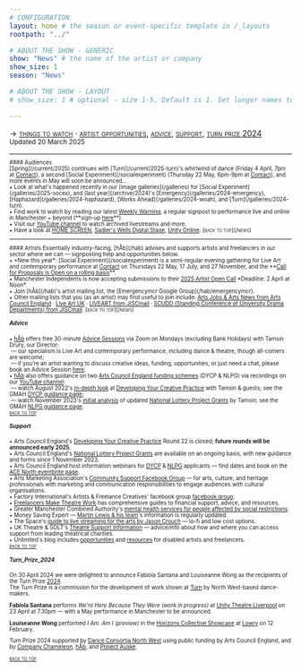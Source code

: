 ```yaml
---
# CONFIGURATION
layout: home # the season or event-specific template in /_layouts
rootpath: "../"

# ABOUT THE SHOW - GENERIC
show: "News" # the name of the artist or company
show_size: 1
season: "News"

# ABOUT THE SHOW - LAYOUT
# show_size: 1 # optional - size 1-5. Default is 1. Set longer names to lower values

---
```

<span style='font-variant: small-caps'>→ [things to watch](/news/#audiences) · [artist opportunities](/news/#artists), [advice](/news/#advice), [support](/news/#support), [turn prize 2024](/news/#turn_prize_2024)</span>&ensp; <small>Updated 20 March 2025<small>        
<hr>          
#### Audiences         
<br>[Spring](/current/2025) continues with [Turn](/current/2025-turn)'s whirlwind of dance (Friday 4 April, 7pm at <a href="https://contactmcr.com" target="_blank">Contact</a>), a second [Social Experiment](/socialexperiment) (Thursday 22 May, 6pm-9pm at <a href="https://contactmcr.com" target="_blank">Contact</a>), and more events in May will soon be announced…<br>• Look at what's happened recently in our [image galleries](/galleries) for [Social Experiment](/galleries/2025-socex), and [last year](/archive/2024)'s [Emergency](/galleries/2024-emergency), [Haphazard](/galleries/2024-haphazard), [Works Ahead](/galleries/2024-woah), and [Turn](/galleries/2024-turn).<br>• Find work to watch by reading our latest <a href="http://wordofwarning.posthaven.com" target="_blank">Weekly Warning</a>, a regular signpost to performance live and online in Manchester + beyond (**sign-up <a href="http://eepurl.com/i_Odb" target="_blank">here</a>**).<br>• Visit our <a href="https://youtube.com/@warnmcr" target="_blank">YouTube channel</a> to watch archived livestreams and more.<br>• Have a look at <a href="https://screen.homemcr.org" target="_blank">HOME SCREEN</a>, <a href="https://sadlerswells.com/digital-stage" target="_blank">Sadler's Wells Digital Stage</a>, <a href="https://unitytheatreliverpool.co.uk/unity-online" target="_blank">Unity Online</a>.        
<span style='font-variant: small-caps'>[back to top](/news)</span>        
<hr>          
#### Artists         
Essentially industry-facing, [hÅb](/hab) advises and supports artists and freelancers in our sector where we can — signposting help and opportunities below.<br>• *New this year*: [Social Experiment](/socialexperiment) is a semi-regular evening gathering for Live Art and contemporary performance at <a href="https://contactmcr.com" target="_blank">Contact</a> on Thursdays 22 May, 17 July, and 27 November, and the **<a href="https://socialexperiment.posthaven.com" target="_blank">Call for Proposals is Open on a rolling basis</a>**.<br>• Manchester Independents is now accepting submissions to their <a href="https://manchesterindependents.org/commissions-2" target="_blank">2025 Artist Open Call</a> *Deadline: 2 April at Noon*.<br>• Join [hÅb](/hab)'s artist mailing list, the [Emergencymcr Google Group](/hab/emergencymcr).<br>• Other mailing lists that you (as an artist) may find useful to join include: <a href="https://www.artsjobs.org.uk/subscribe" target="_blank">Arts Jobs & Arts News from Arts Council England</a> · <a href="http://liveartuk.org/pages/sign-up" target="_blank">Live Art UK</a> · <a href="http://jiscmail.ac.uk/cgi-bin/webadmin?A0=LIVEART" target="_blank">LIVEART from JISCmail</a> · <a href="http://jiscmail.ac.uk/cgi-bin/webadmin?A0=SCUDD" target="_blank">SCUDD (Standing Conference of University Drama Departments) from JISCmail</a>.        
<span style='font-variant: small-caps'>[back to top](/news)</span>         
         
##### Advice        
• [hÅb](/hab) offers free 30-minute [Advice Sessions](/hab/advice/) via Zoom on Mondays (excluding Bank Holidays) with Tamsin Drury, our Director:<br>&nbsp;— our specialism is Live Art and contemporary performance, including dance & theatre, though all-comers are welcome;<br>&nbsp;— if you're an artist wanting to discuss creative ideas, funding, opportunities, or just need a chat, please book an Advice Session [here](/hab/advice).<br>• [hÅb](/hab) also offers guidance on two <a href="https://www.artscouncil.org.uk/our-open-funds" target="_blank">Arts Council England funding schemes</a> (DYCP & NLPG) via recordings on our <a href="https://youtube.com/@warnmcr" target="_blank">YouTube channel</a>:<br>&nbsp;— watch August 2022's <a href="https://youtu.be/POWwDg_STRw" target="_blank">in-depth look</a> at <a href="https://artscouncil.org.uk/DYCP" target="_blank">Developing Your Creative Practice</a> with Tamsin & guests; see the GMAH <a href="https://www.gm-artisthub.co.uk/dycp-guidance" target="_blank">DYCP guidance page</a>;<br>&nbsp;— watch November 2023's <a href="https://youtu.be/p0kVnlC0q8Y" target="_blank">initial analysis</a> of updated <a href="https://artscouncil.org.uk/projectgrants" target="_blank">National Lottery Project Grants</a> by Tamsin; see the GMAH <a href="https://www.gm-artisthub.co.uk/nlpg-guidance" target="_blank">NLPG guidance page</a>.          
<span style='font-variant: small-caps'>[back to top](/news)</span>         
         
##### Support         
• Arts Council England's <a href="https://www.artscouncil.org.uk/DYCP" target="_blank">Developing Your Creative Practice</a> Round 22 is closed; **future rounds will be announced early 2025**.         
• Arts Council England's <a href="https://www.artscouncil.org.uk/projectgrants" target="_blank">National Lottery Project Grants</a> are available on an ongoing basis, with new guidance and forms since 1 November 2023.        
• Arts Council England host information webinars for <a href="https://www.artscouncil.org.uk/DYCP" target="_blank">DYCP</a> & <a href="https://www.artscouncil.org.uk/projectgrants" target="_blank">NLPG</a> applicants — find dates and book on the <a href="https://www.eventbrite.co.uk/o/arts-council-england-events-north-28185338891" target="_blank">ACE North eventbrite page</a>.        
• Arts Marketing Association's <a href="http://facebook.com/groups/AMACommunitySupport" target="_blank">Community Support Facebook Group</a> — for arts, culture, and heritage professionals with marketing and communication responsibilities to engage audiences with cultural organisations.          
• Factory International's Artists & Freelance Creatives' facebook group <a href="http://www.facebook.com/groups/mifartistfreelancedropin" target="_blank">facebook group</a>.        
• <a href="http://www.freelancersmaketheatrework.com/financial-support" target="_blank">Freelancers Make Theatre Work</a> has comprehensive guides to financial support, advice, and resources.        
• Greater Manchester Combined Authority's <a href="http://www.greatermanchester-ca.gov.uk/news/new-mental-health-services-for-people-affected-by-social-restrictions" target="_blank">mental health services for people affected by social restrictions</a>.         
• Money Saving Expert — <a href="http://www.moneysavingexpert.com/news" target="_blank">Martin Lewis & his team</a>'s information is regularly updated.           
• The Space's <a href="http://www.thespace.org/resource/live-streaming-arts-lo-fi-and-low-cost-options" target="_blank">guide to live streaming for the arts by Jason Crouch</a> — lo-fi and low cost options.        
• UK Theatre & SOLT's <a href="http://theatresupport.info" target="_blank">Theatre Support Information</a> — advice/info about how and where you can access support from leading theatrical charities.        
• Unlimited's blog includes <a href="https://weareunlimited.org.uk/blog/?category=resources" target="_blank">opportunities</a> and <a href="https://weareunlimited.org.uk/blog/?category=resources" target="_blank">resources</a> for disabled artists and freelancers.        
<span style='font-variant: small-caps'>[back to top](/news)</span>         
          
##### Turn_Prize_2024         
On 30 April 2024 we were delighted to announce Fabíola Santana and Louiseanne Wong as the recipients of the Turn Prize [2024](/archive/2024-turn).<br>The Turn Prize is a commission for the development of work shown at [Turn](/hab/turn) by North West-based dance-makers.         
         
**Fabíola Santana** performs *We're Here Because They Were (work in progress)* at <a href="https://unitytheatreliverpool.co.uk/whats-on/were-here-because-they-were" target="_blank">Unity Theatre Liverpool</a> on 23 April at 7.30pm — with a May performance in Manchester to be announced.         
         
**Louiseanne Wong** performed *I Am. Am I (preview)* in the <a href="https://thelowry.com/pQW3zUL/horizons-collective-showcase" target="_blank">Horizons Collective Showcase</a> at <a href="https://thelowry.com/whats-on/336//horizons-collective-showcase" target="_blank">Lowry</a> on 12 February.         
         
Turn Prize 2024 supported by <a href="https://danceconsortianorthwest.org" target="_blank">Dance Consortia North West</a> using public funding by Arts Council England, and by <a href="https://companychameleon.com" target="_blank">Company Chameleon</a>, [hÅb](/hab), and <a href="https://projectauske.com" target="_blank">Project Auske</a>.          

<span style='font-variant: small-caps'>[back to top](/news)</span>         
